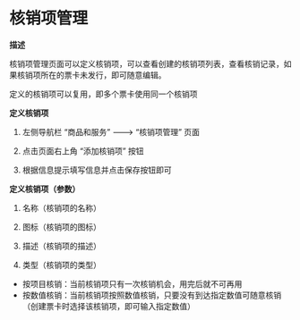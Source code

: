 # 核销项管理

**描述** 

核销项管理页面可以定义核销项，可以查看创建的核销项列表，查看核销记录，如果核销项所在的票卡未发行，即可随意编辑。

定义的核销项可以复用，即多个票卡使用同一个核销项

**定义核销项** 

1. 左侧导航栏 “商品和服务” ---&gt; “核销项管理” 页面 

2. 点击页面右上角 “添加核销项” 按钮 

3. 根据信息提示填写信息并点击保存按钮即可

**定义核销项（参数）** 

1. 名称（核销项的名称） 

2. 图标（核销项的图标） 

3. 描述（核销项的描述） 

4. 类型（核销项的类型）

* 按项目核销：当前核销项只有一次核销机会，用完后就不可再用
* 按数值核销：当前核销项按照数值核销，只要没有到达指定数值可随意核销（创建票卡时选择该核销项，即可输入指定数值）

